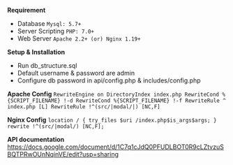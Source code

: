 
**Requirement**
 - Database 
           `Mysql: 5.7+`
 - Server Scripting
           `PHP: 7.0+`
 -  Web Server
           `Apache 2.2+ (or) Nginx 1.19+`

**Setup & Installation**
 - Run db_structure.sql
 - Default username & password are admin
 - Configure db password in api/config.php & includes/config.php

**Apache Config** 
 `RewriteEngine on
 DirectoryIndex index.php
 RewriteCond %{SCRIPT_FILENAME} !-d
 RewriteCond %{SCRIPT_FILENAME} !-f
 RewriteRule ^ index.php [L]
 RewriteRule !^(src/|modal/|) [NC,F]`

    
**Nginx Config**
    `location / {
        try_files $uri /index.php$is_args$args;
      }
    rewrite !^(src/|modal/) [NC,F];`

**API documentation**
https://docs.google.com/document/d/1C7q1cJdQ0PFUDLBOT0R9cLZtvzuSBQTPRwOUnNqinVE/edit?usp=sharing
